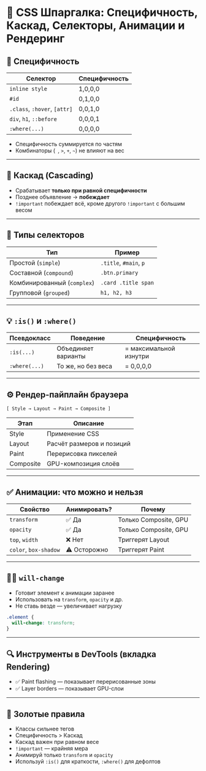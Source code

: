 # 🧠 CSS Шпаргалка: Специфичность, Каскад, Селекторы, Анимации и Рендеринг

## 🎯 Специфичность

| Селектор                    | Специфичность |
|-----------------------------|---------------|
| `inline style`             | 1,0,0,0        |
| `#id`                      | 0,1,0,0        |
| `.class`, `:hover`, `[attr]`| 0,0,1,0       |
| `div`, `h1`, `::before`    | 0,0,0,1        |
| `:where(...)`              | 0,0,0,0        |

- Специфичность суммируется по частям
- Комбинаторы (` `, `>`, `+`, `~`) не влияют на вес

---

## 🔁 Каскад (Cascading)

- Срабатывает **только при равной специфичности**
- Позднее объявление → **побеждает**
- `!important` побеждает всё, кроме другого `!important` с большим весом

---

## 🧱 Типы селекторов

| Тип                       | Пример                    |
|---------------------------|---------------------------|
| Простой (`simple`)        | `.title`, `#main`, `p`    |
| Составной (`compound`)    | `.btn.primary`            |
| Комбинированный (`complex`)| `.card .title span`      |
| Групповой (`grouped`)     | `h1, h2, h3`              |

---

## 💡 `:is()` и `:where()`

| Псевдокласс | Поведение                   | Специфичность       |
|-------------|------------------------------|---------------------|
| `:is(...)`  | Объединяет варианты          | = максимальной изнутри |
| `:where(...)`| То же, но без веса          | = 0,0,0,0           |

---

## ⚙️ Рендер-пайплайн браузера

```
[ Style → Layout → Paint → Composite ]
```

| Этап      | Описание                                |
|-----------|------------------------------------------|
| Style     | Применение CSS                          |
| Layout    | Расчёт размеров и позиций               |
| Paint     | Перерисовка пикселей                    |
| Composite | GPU-композиция слоёв                    |

---

## ✅ Анимации: что можно и нельзя

| Свойство       | Анимировать? | Почему                  |
|----------------|--------------|--------------------------|
| `transform`    | ✅ Да        | Только Composite, GPU   |
| `opacity`      | ✅ Да        | Только Composite, GPU   |
| `top`, `width` | ❌ Нет       | Триггерят Layout        |
| `color`, `box-shadow` | ⚠️ Осторожно | Триггерят Paint   |

---

## 🧙‍♂️ `will-change`

- Готовит элемент к анимации заранее
- Использовать на `transform`, `opacity` и др.
- Не ставь везде — увеличивает нагрузку

```css
.element {
  will-change: transform;
}
```

---

## 🔍 Инструменты в DevTools (вкладка Rendering)

- ✅ Paint flashing — показывает перерисованные зоны
- ✅ Layer borders — показывает GPU-слои

---

## 🧠 Золотые правила

- Классы сильнее тегов
- Специфичность > Каскад
- Каскад важен при равном весе
- `!important` — крайняя мера
- Анимируй только `transform` и `opacity`
- Используй `:is()` для краткости, `:where()` для дефолтов